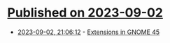 # [Published on 2023-09-02](index.md)

* [2023-09-02, 21:06:12](https://lobste.rs/s/hbfdgk/extensions_gnome_45) - [Extensions in GNOME 45](https://blogs.gnome.org/shell-dev/2023/09/02/extensions-in-gnome-45/)
